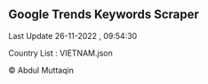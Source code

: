 

## Google Trends Keywords Scraper 
 
Last Update 26-11-2022 , 09:54:30

Country List :
VIETNAM.json



© Abdul Muttaqin 
